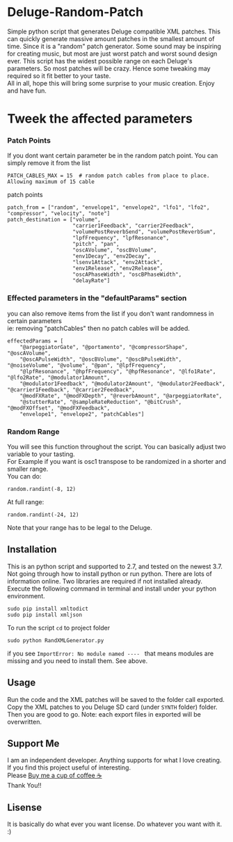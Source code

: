 # Deluge-Random-Patch
Simple python script that generates Deluge compatible XML patches.
This can quickly generate massive amount patches in the smallest amount of time.
Since it is a "random" patch generator. Some sound may be inspiring for creating music, but most are just worst patch and worst sound design ever. 
This script has the widest possible range on each Deluge's parameters. So most patches will be crazy. Hence some tweaking may required so it fit better to your taste.  
All in all, hope this will bring some surprise to your music creation. Enjoy and have fun. 

# Tweek the affected parameters


### Patch Points
If you dont want certain parameter be in the random patch point. You can simply remove it from the list   
```
PATCH_CABLES_MAX = 15  # random patch cables from place to place. Allowing maximum of 15 cable
```
patch points
```
patch_from = ["random", "envelope1", "envelope2", "lfo1", "lfo2", "compressor", "velocity", "note"]
patch_destination = ["volume",
                     "carrier1Feedback", "carrier2Feedback",
                     "volumePostReverbSend", "volumePostReverbSum",
                     "lpfFrequency", "lpfResonance",
                     "pitch", "pan",
                     "oscAVolume", "oscBVolume",
                     "env1Decay", "env2Decay",
                     "lsenv1Attack", "env2Attack",
                     "env1Release", "env2Release",
                     "oscAPhaseWidth", "oscBPhaseWidth",
                     "delayRate"]
```

### Effected parameters in the "defaultParams" section
you can also remove items from the list if you don't want randomness in certain parameters  
ie: removing "patchCables" then no patch cables will be added.  

```
effectedParams = [
    "@arpeggiatorGate", "@portamento", "@compressorShape", "@oscAVolume",
    "@oscAPulseWidth", "@oscBVolume", "@oscBPulseWidth", "@noiseVolume", "@volume", "@pan", "@lpfFrequency",
    "@lpfResonance", "@hpfFrequency", "@hpfResonance", "@lfo1Rate", "@lfo2Rate", "@modulator1Amount",
    "@modulator1Feedback", "@modulator2Amount", "@modulator2Feedback", "@carrier1Feedback", "@carrier2Feedback",
    "@modFXRate", "@modFXDepth", "@reverbAmount", "@arpeggiatorRate",
    "@stutterRate", "@sampleRateReduction", "@bitCrush", "@modFXOffset", "@modFXFeedback",
    "envelope1", "envelope2", "patchCables"]
```

### Random Range
You will see this function throughout the script. You can basically adjust two variable to your tasting.   
For Example if you want is osc1 transpose to be randomized in a shorter and smaller range.  
You can do:  
```
random.randint(-8, 12)
```
At full range:
```
random.randint(-24, 12)
```
Note that your range has to be legal to the Deluge.



## Installation
This is an python script and supported to 2.7, and tested on the newest 3.7.
Not going through how to install python or run python. There are lots of information online.
Two libraries are required if not installed already. Execute the following command in terminal and install under your python environment. 
```
sudo pip install xmltodict
sudo pip install xmljson
```

To run the script `cd` to project folder
```
sudo python RandXMLGenerator.py
```
if you see `ImportError: No module named ---- ` that means modules are missing and you need to install them. See above.


## Usage
Run the code and the XML patches will be saved to the folder call exported.
Copy the XML patches to you Deluge SD card (under `SYNTH` folder) folder. Then you are good to go.
Note: each export files in exported will be overwritten.


## Support Me
I am an independent developer. Anything supports for what I love creating. If you find this project useful of interesting.   
Please [Buy me a cup of coffee ☕](http://tinyurl.com/y4jezlod)   
Thank You!! 

## Lisense
It is basically do what ever you want license. Do whatever you want with it. :) 